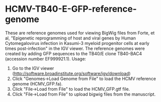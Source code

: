 # HCMV-TB40-E-GFP-reference-genome
These are reference genomes used for viewing BigWig files from Forte, et al, "Epigenetic reprogramming of host and viral genes by Human Cytomegalovirus infection in Kasumi-3 myeloid progenitor cells at early times post-infection" in the IGV viewer.
The reference genomes were created by adding GFP sequences to the TB40/E clone TB40-BAC4 (accession number EF999921.1).
Usage:
1. Go to the IGV viewer (http://software.broadinstitute.org/software/igv/download)
2. Click "Genomes->Load Genome from File" to load the HCMV reference genome (HCMV_GFP.fa).
3. Click "File->Load from File" to load the HCMV_GFP.gtf file.
4. Click "File->Load from File" to upload bigwig files from the manuscript.
